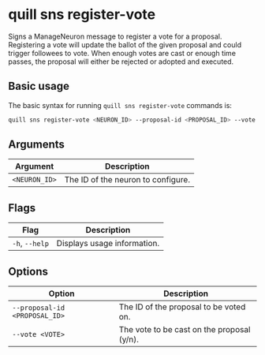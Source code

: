 # quill sns register-vote

Signs a ManageNeuron message to register a vote for a proposal. Registering a vote will update the ballot of the given proposal and could trigger followees to vote. When enough votes are cast or enough time passes, the proposal will either be rejected or adopted and executed.

## Basic usage

The basic syntax for running `quill sns register-vote` commands is:

```bash
quill sns register-vote <NEURON_ID> --proposal-id <PROPOSAL_ID> --vote <VOTE> [option]
```

## Arguments

| Argument      | Description                        |
|---------------|------------------------------------|
| `<NEURON_ID>` | The ID of the neuron to configure. |

## Flags

| Flag           | Description                 |
|----------------|-----------------------------|
| `-h`, `--help` | Displays usage information. |

## Options

| Option                        | Description                                |
|-------------------------------|--------------------------------------------|
| `--proposal-id <PROPOSAL_ID>` | The ID of the proposal to be voted on.     |
| `--vote <VOTE>`               | The vote to be cast on the proposal (y/n). |
